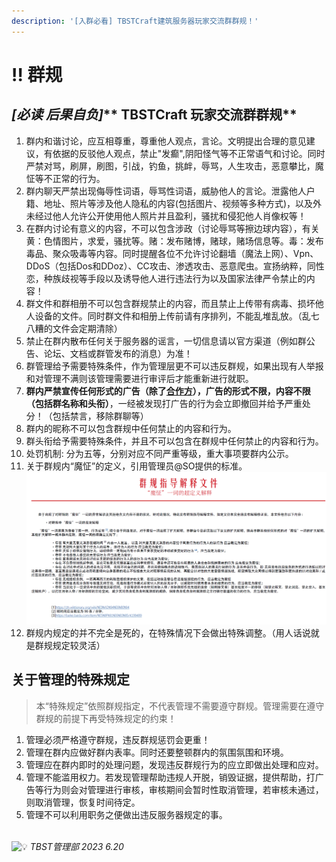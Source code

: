 ```yaml
---
description: '[入群必看] TBSTCraft建筑服务器玩家交流群群规！'
---
```


# ‼ 群规

## _**\[必读 后果自负]**_** TBSTCraft 玩家交流群群规**

1. 群内和谐讨论，应互相尊重，尊重他人观点，言论。文明提出合理的意见建议，有依据的反驳他人观点，禁止"发癫",阴阳怪气等不正常语气和讨论。同时严禁对骂，刷屏，刷图，引战，钓鱼，挑衅，辱骂，人生攻击，恶意攀比，魔怔等不正常的行为。
2. 群内聊天严禁出现侮辱性词语，辱骂性词语，威胁他人的言论。泄露他人户籍、地址、照片等涉及他人隐私的内容(包括图片、视频等多种方式)，以及外未经过他人允许公开使用他人照片并且盈利，骚扰和侵犯他人肖像权等！
3. 在群内讨论有意义的内容，不可以包含涉政（讨论辱骂等擦边球内容），有关黄：色情图片，求爱，骚扰等。赌：发布赌博，赌球，赌场信息等。毒：发布毒品、聚众吸毒等内容。同时提醒各位不允许讨论翻墙（魔法上网）、Vpn、DDoS（包括Dos和DDoz）、CC攻击、渗透攻击、恶意爬虫。宣扬纳粹，同性恋，种族歧视等手段以及诱导他人进行违法行为以及国家法律严令禁止的内容！
4. 群文件和群相册不可以包含群规禁止的内容，而且禁止上传带有病毒、损坏他人设备的文件。同时群文件和相册上传前请有序排列，不能乱堆乱放。（乱七八糟的文件会定期清除）
5. 禁止在群内散布任何关于服务器的谣言，一切信息请以官方渠道（例如群公告、论坛、文档或群管发布的消息）为准！
6. 群管理给予需要特殊条件，作为管理层更不可以违反群规，如果出现有人举报和对管理不满则该管理需要进行审评后才能重新进行就职。
7. **群内严禁宣传任何形式的广告（除了**[**合作方**](about/fu-wu-qi-guan-li-quan-xian-hua-fen.md#he-zuo-fang)**），广告的形式不限，内容不限（包括群名称和头衔）**，一经被发现打广告的行为会立即撤回并给予严重处分！（包括禁言，移除群聊等）
8. 群内的昵称不可以包含群规中任何禁止的内容和行为。
9. 群头衔给予需要特殊条件，并且不可以包含在群规中任何禁止的内容和行为。
10. 处罚机制: 分为五等，分别对应不同严重等级，重大事项要群内公示。
11. 关于群规内“魔怔”的定义，引用管理员@SO提供的标准。![](<.gitbook/assets/image (1) (2).png>)
12. 群规内规定的并不完全是死的，在特殊情况下会做出特殊调整。（用人话说就是群规规定较灵活）

## 关于管理的特殊规定

> 本“特殊规定”依照群规指定，不代表管理不需要遵守群规。管理需要在遵守群规的前提下再受特殊规定的约束！

1. 管理必须严格遵守群规，违反群规惩罚会更重！
2. 管理在群内应做好群内表率。同时还要整顿群内的氛围氛围和环境。
3. 管理应在群内即时的处理问题，发现违反群规行为的应立即做出处理和应对。
4. 管理不能滥用权力。若发现管理帮助违规人开脱，销毁证据，提供帮助，打广告等行为则会对管理进行审核，审核期间会暂时性取消管理，若审核未通过，则取消管理，恢复时间待定。
5. 管理不可以利用职务之便做出违反服务器规定的事。



\
![💡](https://cdn.jsdelivr.net/gh/twitter/twemoji@14/assets/72x72/1f4a1.png) _TBST管理部 2023 6.20_
